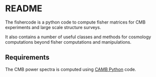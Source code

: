 # README #

The fishercode is a python code to compute fisher matrices for CMB experiments and large scale structure surveys.

It also contains a number of useful classes and methods for cosmology computations beyond fisher computations and manipulations.

## Requirements ##
The CMB power spectra is computed using [CAMB Python](http://camb.readthedocs.org/en/latest/) code.
